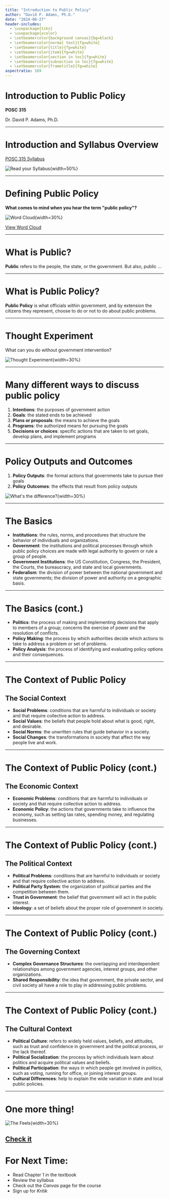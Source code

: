 ```yaml
---
title: "Introduction to Public Policy"
author: "David P. Adams, Ph.D."
date: "2024-08-27"
header-includes:
  - \usepackage{tikz}
  - \usepackage{xcolor}
  - \setbeamercolor{background canvas}{bg=black}
  - \setbeamercolor{normal text}{fg=white}
  - \setbeamercolor{title}{fg=white}
  - \setbeamercolor{item}{fg=white}
  - \setbeamercolor{section in toc}{fg=white}
  - \setbeamercolor{subsection in toc}{fg=white}
  - \setbeamercolor{frametitle}{fg=white}
aspectratio: 169
---
```



# Introduction to Public Policy


**POSC 315**

Dr. David P. Adams, Ph.D.

---

# Introduction and Syllabus Overview

[POSC 315 Syllabus](https://raw.githubusercontent.com/dadams-AU/syllabi/main/POSC%20315%20Intro%20Policy/2024-25%20Fall/posc315_fall_2024.pdf)

![Read your Syllabus](syllabus.jpeg){width=50%}



---

# Defining Public Policy

**What comes to mind when you hear the term "public policy"?**

![Word Cloud](wordcloud.png){width=30%}

[View Word Cloud](https://www.menti.com/bl7i955mmffk)

---

# What is Public? 

**Public** refers to the people, the state, or the government.
But also, public ...

---

# What is Public Policy?

**Public Policy** is what officials within government, and by extension the citizens they represent, choose to do or not to do about public problems.

---

# Thought Experiment

What can you do without government intervention?


![Thought Experiment](thought_experiment.png){width=30%}


---

# Many different ways to discuss public policy

1. **Intentions**: the purposes of government action
2. **Goals**: the stated ends to be achieved
3. **Plans or proposals**: the means to achieve the goals
4. **Programs**: the authorized means for pursuing the goals
5. **Decisions or choices**: specific actions that are taken to set goals, develop plans, and implement programs

---

# Policy Outputs and Outcomes

1. **Policy Outputs**: the formal actions that governments take to pursue their goals
2. **Policy Outcomes**: the effects that result from policy outputs

![What's the difference?](outputs_outcomes.png){width=30%}


---

# The Basics

- **Institutions**: the rules, norms, and procedures that structure the behavior of individuals and organizations.
- **Government**: the institutions and political processes through which public policy choices are made with legal authority to govern or rule a group of people.
- **Government Institutions**: the US Constitution, Congress, the President, the Courts, the bureaucracy, and state and local governments.
- **Federalism**: the division of power between the national government and state governments; the division of power and authority on a geographic basis.

---

# The Basics (cont.)

- **Politics**: the process of making and implementing decisions that apply to members of a group; concerns the exercise of power and the resolution of conflicts.
- **Policy Making**: the process by which authorities decide which actions to take to address a problem or set of problems.
- **Policy Analysis**: the process of identifying and evaluating policy options and their consequences.

---

# The Context of Public Policy

## The Social Context

- **Social Problems**: conditions that are harmful to individuals or society and that require collective action to address.
- **Social Values**: the beliefs that people hold about what is good, right, and desirable.
- **Social Norms**: the unwritten rules that guide behavior in a society.
- **Social Changes**: the transformations in society that affect the way people live and work.

---

# The Context of Public Policy (cont.)

## The Economic Context

- **Economic Problems**: conditions that are harmful to individuals or society and that require collective action to address.
- **Economic Policy**: the actions that governments take to influence the economy, such as setting tax rates, spending money, and regulating businesses.


---

# The Context of Public Policy (cont.)

## The Political Context

- **Political Problems**: conditions that are harmful to individuals or society and that require collective action to address.
- **Political Party System**: the organization of political parties and the competition between them.
- **Trust in Government**: the belief that government will act in the public interest.
- **Ideology**: a set of beliefs about the proper role of government in society.


---

# The Context of Public Policy (cont.)

## The Governing Context

- **Complex Governance Structures**: the overlapping and interdependent relationships among government agencies, interest groups, and other organizations.
- **Shared Responsibility**: the idea that government, the private sector, and civil society all have a role to play in addressing public problems.

---

# The Context of Public Policy (cont.)

## The Cultural Context

- **Political Culture**: refers to widely held values, beliefs, and attitudes, such as trust and confidence in government and the political process, or the lack thereof.
- **Political Socialization**: the process by which individuals learn about politics and acquire political values and beliefs.
- **Political Participation**: the ways in which people get involved in politics, such as voting, running for office, or joining interest groups.
- **Cultural Differences**: help to explain the wide variation in state and local public policies.


---

# One more thing!

![The Feels](feelin.png){width=30%}

[Check it](https://www.menti.com/bl6vuusrbp9x)
---

# For Next Time:

- Read Chapter 1 in the textbook
- Review the syllabus
- Check out the _Canvas_ page for the course
- Sign up for _Kritik_

